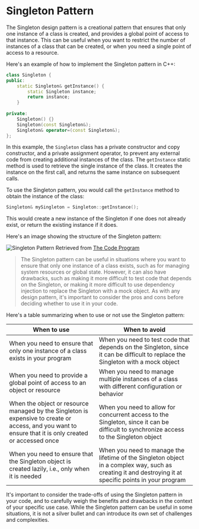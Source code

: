 # Singleton Pattern

The Singleton design pattern is a creational pattern that ensures that only one instance of a class is created, and provides a global point of access to that instance. This can be useful when you want to restrict the number of instances of a class that can be created, or when you need a single point of access to a resource.

Here's an example of how to implement the Singleton pattern in C++:

```cpp
class Singleton {
public:
    static Singleton& getInstance() {
        static Singleton instance;
        return instance;
    }
    
private:
    Singleton() {}
    Singleton(const Singleton&);
    Singleton& operator=(const Singleton&);
};
```

In this example, the `Singleton` class has a private constructor and copy constructor, and a private assignment operator, to prevent any external code from creating additional instances of the class. The `getInstance` static method is used to retrieve the single instance of the class. It creates the instance on the first call, and returns the same instance on subsequent calls.

To use the Singleton pattern, you would call the `getInstance` method to obtain the instance of the class:

```cpp
Singleton& mySingleton = Singleton::getInstance();
```

This would create a new instance of the Singleton if one does not already exist, or return the existing instance if it does.

Here's an image showing the structure of the Singleton pattern:

![Singleton Pattern](https://thecodeprogram.com/img/contents/2020/10/27/schematic-of-singleton-design-pattern.webp)
Retrieved from [The Code Program](https://thecodeprogram.com/explaining-singleton-design-pattern-in-cpp)

> The Singleton pattern can be useful in situations where you want to ensure that only one instance of a class exists, such as for managing system resources or global state. However, it can also have drawbacks, such as making it more difficult to test code that depends on the Singleton, or making it more difficult to use dependency injection to replace the Singleton with a mock object. As with any design pattern, it's important to consider the pros and cons before deciding whether to use it in your code.

Here's a table summarizing when to use or not use the Singleton pattern:

| When to use | When to avoid |
| --- | --- |
| When you need to ensure that only one instance of a class exists in your program | When you need to test code that depends on the Singleton, since it can be difficult to replace the Singleton with a mock object |
| When you need to provide a global point of access to an object or resource | When you need to manage multiple instances of a class with different configuration or behavior |
| When the object or resource managed by the Singleton is expensive to create or access, and you want to ensure that it is only created or accessed once | When you need to allow for concurrent access to the Singleton, since it can be difficult to synchronize access to the Singleton object |
| When you need to ensure that the Singleton object is created lazily, i.e., only when it is needed | When you need to manage the lifetime of the Singleton object in a complex way, such as creating it and destroying it at specific points in your program |

It's important to consider the trade-offs of using the Singleton pattern in your code, and to carefully weigh the benefits and drawbacks in the context of your specific use case. While the Singleton pattern can be useful in some situations, it is not a silver bullet and can introduce its own set of challenges and complexities.